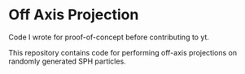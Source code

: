 # Off Axis Projection
Code I wrote for proof-of-concept before contributing to yt.

This repository contains code for performing off-axis projections on randomly generated SPH particles. 